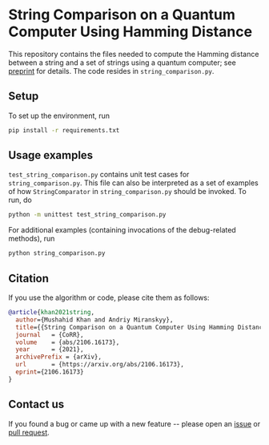 # String Comparison on a Quantum Computer Using Hamming Distance

This repository contains the files needed to compute the Hamming distance between a string and a set of strings
using a quantum computer; see [preprint](https://arxiv.org/abs/2106.16173) for details. 
The code resides in `string_comparison.py`.

## Setup
To set up the environment, run
```bash
pip install -r requirements.txt 
```

## Usage examples
`test_string_comparison.py` contains unit test cases for `string_comparison.py`. This file can also be interpreted as a 
set of examples of how `StringComparator` in `string_comparison.py` should be invoked. To run, do
```bash
python -m unittest test_string_comparison.py
```
For additional examples (containing invocations of the debug-related methods), run 
```bash
python string_comparison.py
```

## Citation
If you use the algorithm or code, please cite them as follows:
```bibtex
@article{khan2021string,
  author={Mushahid Khan and Andriy Miranskyy},
  title={{String Comparison on a Quantum Computer Using Hamming Distance}},
  journal   = {CoRR},
  volume    = {abs/2106.16173},
  year      = {2021},
  archivePrefix = {arXiv},
  url       = {https://arxiv.org/abs/2106.16173},
  eprint={2106.16173}
}
```

## Contact us
If you found a bug or came up with a new feature -- 
please open an [issue](https://github.com/miranska/qc-str/issues) 
or [pull request](https://github.com/miranska/qc-str/pulls).
